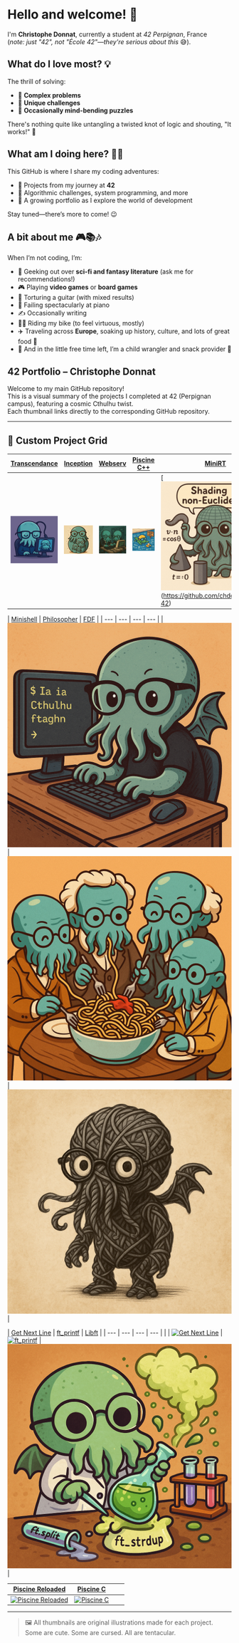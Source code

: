 # Hello and welcome! 👋  

I'm **Christophe Donnat**, currently a student at *42 Perpignan*, France  
(*note: just "42", not "École 42"—they're serious about this* 😅).  


## What do I love most? 💡  
The thrill of solving:  
- 🔗 **Complex problems**  
- 🎲 **Unique challenges**  
- 🤯 **Occasionally mind-bending puzzles**  

There's nothing quite like untangling a twisted knot of logic and shouting, "It works!" 🙌  


## What am I doing here? 🧑‍💻  
This GitHub is where I share my coding adventures:  
- 🌱 Projects from my journey at **42**  
- 🧩 Algorithmic challenges, system programming, and more  
- 🚀 A growing portfolio as I explore the world of development  

Stay tuned—there’s more to come! 😉  


## A bit about me 🎮📚🎶  
When I’m not coding, I’m:  
- 📖 Geeking out over **sci-fi and fantasy literature** (ask me for recommendations!)  
- 🎮 Playing **video games** or **board games**  
- 🎸 Torturing a guitar (with mixed results)  
- 🎹 Failing spectacularly at piano  
- ✍️ Occasionally writing  
- 🚴‍♂️ Riding my bike (to feel virtuous, mostly)
- ✈️ Traveling across **Europe**, soaking up history, culture, and lots of great food 🍝 
- 👶 And in the little free time left, I’m a child wrangler and snack provider 🍪

## 42 Portfolio – Christophe Donnat

Welcome to my main GitHub repository!  
This is a visual summary of the projects I completed at 42 (Perpignan campus), featuring a cosmic Cthulhu twist.  
Each thumbnail links directly to the corresponding GitHub repository.

---

## 🚀 Custom Project Grid

| [Transcendance](https://github.com/chdonnat/transcendance-42) | [Inception](https://github.com/chdonnat/inception-42) | [Webserv](https://github.com/chdonnat/webserv-42) | [Piscine C++](https://github.com/chdonnat/piscine-cpp-42) | [MiniRT](https://github.com/chdonnat/minirt-42) |
| --- | --- | --- | --- | --- |
| [![Transcendance](images/transcendance_vignette.png)](https://github.com/chdonnat/transcendance-42) | [![Inception](images/inception_miniature.png)](https://github.com/chdonnat/inception-42) | [![Webserv](images/webserv_vignette.png)](https://github.com/chdonnat/webserv-42) | [![Piscine C++](images/poolcpp_vignette.png)](https://github.com/chdonnat/piscine-cpp-42) | [![MiniRT](images/minirt_vignette.png)(https://github.com/chdonnat/minirt-42) |

 | [Minishell](https://github.com/chdonnat/minishell-42) | [Philosopher](https://github.com/chdonnat/philosopher-42) | [FDF](https://github.com/chdonnat/fdf-42) |
| --- | --- | --- | --- |
| [![Minishell](images/minishell_vignette.png)](https://github.com/chdonnat/minishell-42) | [![Philosopher](images/philo_vignette.png)](https://github.com/chdonnat/philosopher-42) | [![FDF](images/fdf_vignette.png)](https://github.com/chdonnat/fdf-42)  |

| [Get Next Line](https://github.com/chdonnat/get_next_line-42) | [ft_printf](https://github.com/chdonnat/ft_printf-42) | [Libft](https://github.com/chdonnat/libft-42) |
| --- | --- | --- | --- |
| | [![Get Next Line](images/get_next_line_vignette.png)](https://github.com/chdonnat/get_next_line-42) | [![ft_printf](images/ft_printf_vignette.png)](https://github.com/chdonnat/ft_printf-42) | [![Libft](images/libft_vignette.png)](https://github.com/chdonnat/libft-42) |

| [Piscine Reloaded](https://github.com/chdonnat/piscine-reloaded-42) | [Piscine C](https://github.com/chdonnat/piscine-c-42) |  |  |
| --- | --- | --- | --- |
| [![Piscine Reloaded](images/piscine-reloaded_vignette.png)](https://github.com/chdonnat/piscine-reloaded-42) | [![Piscine C](images/piscine-c_vignette.png)](https://github.com/chdonnat/piscine-c-42) |  |  |

---

> 🖼️ All thumbnails are original illustrations made for each project.  
> Some are cute. Some are cursed. All are tentacular.

